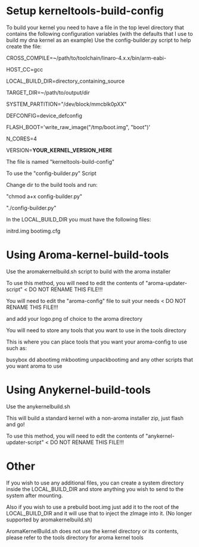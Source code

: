 Setup kerneltools-build-config
=============================

To build your kernel you need to have a file in the top level
directory that contains the following configuration variables
(with the defaults that I use to build my dna kernel as an
example) Use the config-builder.py script to help create the file:

CROSS_COMPILE=~/path/to/toolchain/linaro-4.x.x/bin/arm-eabi-

HOST_CC=gcc

LOCAL_BUILD_DIR=directory_containing_source

TARGET_DIR=~/path/to/output/dir

SYSTEM_PARTITION="/dev/block/mmcblk0pXX"

DEFCONFIG=device_defconfig

FLASH_BOOT='write_raw_image("/tmp/boot.img", "boot")'

N_CORES=4

VERSION=**YOUR_KERNEL_VERSION_HERE**

The file is named "kerneltools-build-config"

To use the "config-builder.py" Script

Change dir to the build tools and run: 

"chmod a+x config-builder.py"

"./config-builder.py"


In the LOCAL_BUILD_DIR you must have the following files:

initrd.img
bootimg.cfg

Using Aroma-kernel-build-tools
==============================
Use the aromakernelbuild.sh script to build with the aroma installer

To use this method, you will need to edit the contents of "aroma-updater-script" < DO NOT RENAME THIS FILE!!!

You will need to edit the "aroma-config" file to suit your needs < DO NOT RENAME THIS FILE!!!

and add your logo.png of choice to the aroma directory

You will need to store any tools that you want to use in the tools directory

This is where you can place tools that you want your aroma-config to use such as:

busybox
dd
abootimg
mkbootimg
unpackbootimg
and any other scripts that you want aroma to use

Using Anykernel-build-tools
===========================
Use the anykernelbuild.sh

This will build a standard kernel with a non-aroma installer zip, just flash and go!

To use this method, you will need to edit the contents of "anykernel-updater-script" < DO NOT RENAME THIS FILE!!!

Other
=====
If you wish to use any additional files, you can create a system directory inside the LOCAL_BUILD_DIR 
and store anything you wish to send to the system after mounting. 

Also if you wish to use a prebuild boot.img just add it to the root of the LOCAL_BUILD_DIR and it will use that to inject the zImage into it. (No longer supported by aromakernelbuild.sh)

AromaKernelBuild.sh does not use the kernel directory or its contents, please refer to the tools directory for aroma kernel tools

